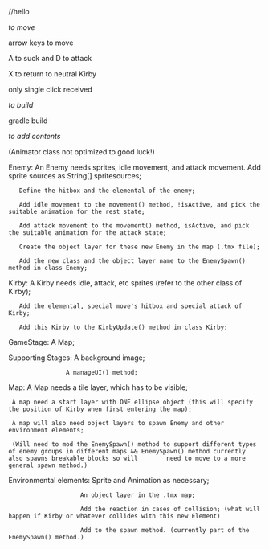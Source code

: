 //hello

_to move_

arrow keys to move

A to suck and D to attack 

X to return to neutral Kirby

only single click received





_to build_

gradle build





_to add contents_

(Animator class not optimized to good luck!)

Enemy: An Enemy needs sprites, idle movement, and attack movement. Add sprite sources as String[] spritesources;

       Define the hitbox and the elemental of the enemy;
       
       Add idle movement to the movement() method, !isActive, and pick the suitable animation for the rest state;
       
       Add attack movement to the movement() method, isActive, and pick the suitable animation for the attack state;
       
       Create the object layer for these new Enemy in the map (.tmx file);
       
       Add the new class and the object layer name to the EnemySpawn() method in class Enemy;
       
Kirby: A Kirby needs idle, attack, etc sprites (refer to the other class of Kirby);

       Add the elemental, special move's hitbox and special attack of Kirby;
       
       Add this Kirby to the KirbyUpdate() method in class Kirby;
       
GameStage: A Map;

Supporting Stages: A background image;

                    A manageUI() method;
                    
Map: A Map needs a tile layer, which has to be visible;

     A map need a start layer with ONE ellipse object (this will specify the position of Kirby when first entering the map);
     
     A map will also need object layers to spawn Enemy and other environment elements;
     
     (Will need to mod the EnemySpawn() method to support different types of enemy groups in different maps && EnemySpawn() method currently also spawns breakable blocks so will        need to move to a more general spawn method.)
     
Environmental elements: Sprite and Animation as necessary;

                        An object layer in the .tmx map;
                        
                        Add the reaction in cases of collision; (what will happen if Kirby or whatever collides with this new Element)
                        
                        Add to the spawn method. (currently part of the EnemySpawn() method.)
       

